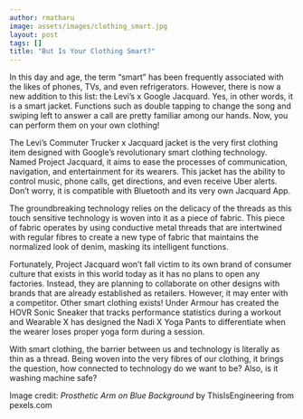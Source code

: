 ```yaml
---
author: rmatharu
image: assets/images/clothing_smart.jpg
layout: post
tags: []
title: "But Is Your Clothing Smart?"
---
```


In this day and age, the term “smart” has been frequently associated
with the likes of phones, TVs, and even refrigerators. However, there is
now a new addition to this list: the Levi’s x Google Jacquard. Yes, in
other words, it is a smart jacket. Functions such as double tapping to
change the song and swiping left to answer a call are pretty familiar
among our hands. Now, you can perform them on your own clothing!

The Levi’s Commuter Trucker x Jacquard jacket is the very first clothing
item designed with Google’s revolutionary smart clothing technology.
Named Project Jacquard, it aims to ease the processes of communication,
navigation, and entertainment for its wearers. This jacket has the
ability to control music, phone calls, get directions, and even receive
Uber alerts. Don’t worry, it is compatible with Bluetooth and its very
own Jacquard App.

The groundbreaking technology relies on the delicacy of the threads as
this touch sensitive technology is woven into it as a piece of fabric.
This piece of fabric operates by using conductive metal threads that are
intertwined with regular fibres to create a new type of fabric that
maintains the normalized look of denim, masking its intelligent
functions.

Fortunately, Project Jacquard won’t fall victim to its own brand of
consumer culture that exists in this world today as it has no plans to
open any factories. Instead, they are planning to collaborate on other
designs with brands that are already established as retailers. However,
it may enter with a competitor. Other smart clothing exists! Under
Armour has created the HOVR Sonic Sneaker that tracks performance
statistics during a workout and Wearable X has designed the Nadi X Yoga
Pants to differentiate when the wearer loses proper yoga form during a
session.

With smart clothing, the barrier between us and technology is literally
as thin as a thread. Being woven into the very fibres of our clothing,
it brings the question, how connected to technology do we want to be?
Also, is it washing machine safe?

Image credit: *Prosthetic Arm on Blue Background* by ThisIsEngineering from pexels.com
